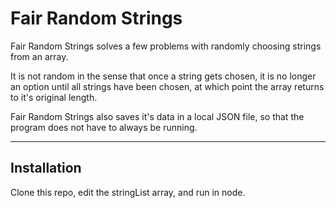 # Fair Random Strings
Fair Random Strings solves a few problems with randomly choosing strings from an array.

It is not random in the sense that once a string gets chosen, it is no longer an option until all strings have been chosen, at which point the array returns to it's original length.

Fair Random Strings also saves it's data in a local JSON file, so that the program does not have to always be running.
___
## Installation
Clone this repo, edit the stringList array, and run in node.
